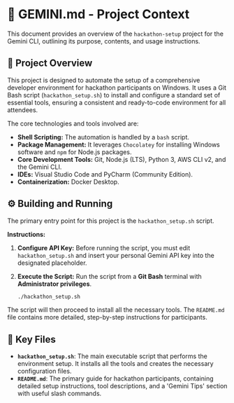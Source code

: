 # 🧠 GEMINI.md - Project Context

This document provides an overview of the `hackathon-setup` project for the Gemini CLI, outlining its purpose, contents, and usage instructions.

## 🚀 Project Overview

This project is designed to automate the setup of a comprehensive developer environment for hackathon participants on Windows. It uses a Git Bash script (`hackathon_setup.sh`) to install and configure a standard set of essential tools, ensuring a consistent and ready-to-code environment for all attendees.

The core technologies and tools involved are:
*   **Shell Scripting:** The automation is handled by a `bash` script.
*   **Package Management:** It leverages `Chocolatey` for installing Windows software and `npm` for Node.js packages.
*   **Core Development Tools:** Git, Node.js (LTS), Python 3, AWS CLI v2, and the Gemini CLI.
*   **IDEs:** Visual Studio Code and PyCharm (Community Edition).
*   **Containerization:** Docker Desktop.

## ⚙️ Building and Running

The primary entry point for this project is the `hackathon_setup.sh` script.

**Instructions:**

1.  **Configure API Key:** Before running the script, you must edit `hackathon_setup.sh` and insert your personal Gemini API key into the designated placeholder.
2.  **Execute the Script:** Run the script from a **Git Bash** terminal with **Administrator privileges**.

    ```bash
    ./hackathon_setup.sh
    ```

The script will then proceed to install all the necessary tools. The `README.md` file contains more detailed, step-by-step instructions for participants.

## 📂 Key Files

*   **`hackathon_setup.sh`**: The main executable script that performs the environment setup. It installs all the tools and creates the necessary configuration files.
*   **`README.md`**: The primary guide for hackathon participants, containing detailed setup instructions, tool descriptions, and a 'Gemini Tips' section with useful slash commands.
